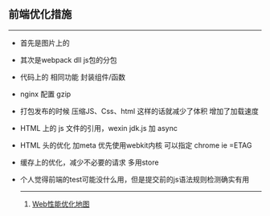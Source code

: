 ## 前端优化措施

------

- 首先是图片上的

- 其次是webpack dll js包的分包

- 代码上的 相同功能 封装组件/函数

- nginx 配置 gzip

- 打包发布的时候 压缩JS、Css、html  这样的话就减少了体积  增加了加载速度

- HTML 上的 js 文件的引用，wexin jdk.js 加 async

- HTML 头的优化   加meta  优先使用webkit内核   可以指定 chrome   ie =ETAG  

- 缓存上的优化，减少不必要的请求  多用store

- 个人觉得前端的test可能没什么用，但是提交前的js语法规则检测确实有用

  ------

  1. [Web性能优化地图](https://github.com/berwin/Blog/issues/23)
